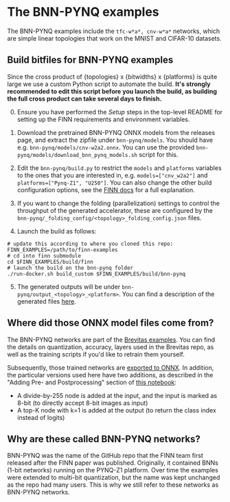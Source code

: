 # The BNN-PYNQ examples

The BNN-PYNQ examples include the `tfc-w*a*, cnv-w*a*` networks, which are
simple linear topologies that work on the MNIST and CIFAR-10 datasets.

## Build bitfiles for BNN-PYNQ examples

Since the cross product of {topologies} x {bitwidths} x {platforms} is
quite large we use a custom Python script to automate the build.
**It's strongly recommended to edit this script before you launch the build,
as building the full cross product can take several days to finish.**

0. Ensure you have performed the *Setup* steps in the top-level README for setting up the FINN requirements and environment variables.

1. Download the pretrained BNN-PYNQ ONNX models from the releases page, and extract
the zipfile under `bnn-pynq/models`. You should have e.g. `bnn-pynq/models∕cnv-w2a2.onnx`.
You can use the provided `bnn-pynq/models/download_bnn_pynq_models.sh` script for this.

2. Edit the `bnn-pynq/build.py` to restrict the `models` and `platforms` variables to
the ones that you are interested in, e.g. `models=["cnv_w2a2"]` and
`platforms=["Pynq-Z1", "U250"]`. You can also change the other build
configuration options, see the [FINN docs](https://finn-dev.readthedocs.io/en/latest/source_code/finn.util.html#finn.util.build_dataflow.DataflowBuildConfig)
for a full explanation.

3. If you want to change the folding (parallelization) settings to control the throughput of the generated accelerator, these
are configured by the `bnn-pynq/_folding_config/<topology>_folding_config.json` files.

4. Launch the build as follows:
```shell
# update this according to where you cloned this repo:
FINN_EXAMPLES=/path/to/finn-examples
# cd into finn submodule
cd $FINN_EXAMPLES/build/finn
# launch the build on the bnn-pynq folder
./run-docker.sh build_custom $FINN_EXAMPLES/build/bnn-pynq
```

5. The generated outputs will be under `bnn-pynq/output_<topology>_<platform>`. You can find a description of the generated files [here](https://finn-dev.readthedocs.io/en/latest/command_line.html#simple-dataflow-build-mode).

## Where did those ONNX model files come from?

The BNN-PYNQ networks are part of the
[Brevitas examples](https://github.com/Xilinx/brevitas/tree/master/src/brevitas_examples/bnn_pynq). You can find the details on quantization, accuracy, layers used in the Brevitas repo, as well as the training scripts if you'd like to retrain them yourself.

Subsequently, those trained networks are [exported to ONNX](https://github.com/Xilinx/finn/blob/main/notebooks/basics/1_brevitas_network_import_via_QONNX.ipynb). In addition, the particular versions
used here have two additions, as described in the "Adding Pre- and Postprocessing" section of [this notebook](https://github.com/Xilinx/finn/blob/master/notebooks/end2end_example/bnn-pynq/tfc_end2end_example.ipynb):

* A divide-by-255 node is added at the input, and the input is marked as 8-bit (to directly accept 8-bit images as input)
* A top-K node with k=1 is added at the output (to return the class index instead of logits)

## Why are these called BNN-PYNQ networks?

BNN-PYNQ was the name of the GitHub repo that the FINN team first
released after the FINN paper was published. Originally, it contained
BNNs (1-bit networks) running on the PYNQ-Z1 platform. Over time the
examples were extended to multi-bit quantization,
but the name was kept unchanged as the repo had many users.
This is why we still refer to these networks as BNN-PYNQ networks.
